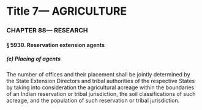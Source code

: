 
# Title 7— AGRICULTURE
### CHAPTER 88— RESEARCH
#### § 5930. Reservation extension agents
##### (e) Placing of agents

The number of offices and their placement shall be jointly determined by the State Extension Directors and tribal authorities of the respective States by taking into consideration the agricultural acreage within the boundaries of an Indian reservation or tribal jurisdiction, the soil classifications of such acreage, and the population of such reservation or tribal jurisdiction.
